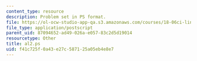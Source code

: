 ```yaml
---
content_type: resource
description: Problem set in PS format.
file: https://ol-ocw-studio-app-qa.s3.amazonaws.com/courses/18-06ci-linear-algebra-communications-intensive-spring-2004/f41c725f0a43e27c587125a05eb4e8e7_al2.ps
file_type: application/postscript
parent_uid: 87094652-ad49-026a-e057-83c2d5d19014
resourcetype: Other
title: al2.ps
uid: f41c725f-0a43-e27c-5871-25a05eb4e8e7
---
```

